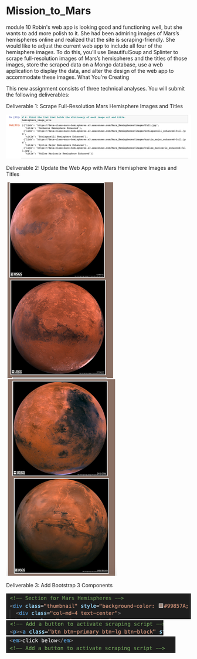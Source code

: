 # Mission_to_Mars
module 10
Robin's web app is looking good and functioning well, but she wants to add more polish to it. She had been admiring images of Mars’s hemispheres online and realized that the site is scraping-friendly. She would like to adjust the current web app to include all four of the hemisphere images. To do this, you’ll use BeautifulSoup and Splinter to scrape full-resolution images of Mars’s hemispheres and the titles of those images, store the scraped data on a Mongo database, use a web application to display the data, and alter the design of the web app to accommodate these images.
What You're Creating

This new assignment consists of three technical analyses. You will submit the following deliverables:

   Deliverable 1: Scrape Full-Resolution Mars Hemisphere Images and Titles
    
   ![hem](hemisphere_url.png)
    
    
   Deliverable 2: Update the Web App with Mars Hemisphere Images and Titles
    
   ![mars1](mars1.png)
   ![mars2](mars2.png)
    
   Deliverable 3: Add Bootstrap 3 Components
    
   ![1](bootstrap_color.png)
   ![2](bootstrap_button.png)
   ![3](bootstrap_click.png)



